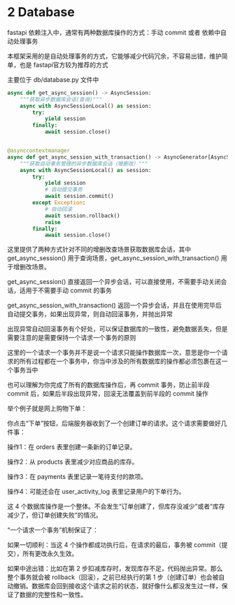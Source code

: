 # 2 Database

fastapi 依赖注入中，通常有两种数据库操作的方式：手动 commit 或者 依赖中自动处理事务

本框架采用的是自动处理事务的方式，它能够减少代码冗余，不容易出错，维护简单，也是 fastapi官方较为推荐的方式

主要位于 db/database.py 文件中

```python
async def get_async_session() -> AsyncSession:
    """获取异步数据库会话(查询)"""
    async with AsyncSessionLocal() as session:
        try:
            yield session
        finally:
            await session.close()


@asynccontextmanager
async def get_async_session_with_transaction() -> AsyncGenerator[AsyncSession, None]:
    """获取自动事务管理的异步数据库会话（增删改）"""
    async with AsyncSessionLocal() as session:
        try:
            yield session
            # 自动提交事务
            await session.commit()
        except Exception:
            # 自动回滚
            await session.rollback()
            raise
        finally:
            await session.close()
```

这里提供了两种方式针对不同的增删改查场景获取数据库会话，其中 get_async_session() 用于查询场景，get_async_session_with_transaction() 用于增删改场景。

get_async_session() 直接返回一个异步会话，可以直接使用，不需要手动关闭会话，适用于不需要手动 commit 的事务

get_async_session_with_transaction() 返回一个异步会话，并且在使用完毕后自动提交事务，如果出现异常，则自动回滚事务，并抛出异常

出现异常自动回滚事务有个好处，可以保证数据库的一致性，避免数据丢失，但是需要注意的是需要保持一个请求一个事务的原则

这里的一个请求一个事务并不是说一个请求只能操作数据库一次，意思是你一个请求的所有过程都在一个事务中，你当中涉及的所有数据库的操作都必须包裹在这一个事务当中

也可以理解为你完成了所有的数据库操作后，再 commit 事务，防止前半段 commit 后，如果后半段出现异常，回滚无法覆盖到前半段的 commit 操作

举个例子就是网上购物下单：

你点击“下单”按钮，后端服务器收到了一个创建订单的请求。这个请求需要做好几件事：

操作1：在 orders 表里创建一条新的订单记录。

操作2：从 products 表里减少对应商品的库存。

操作3：在 payments 表里记录一笔待支付的款项。

操作4：可能还会在 user_activity_log 表里记录用户的下单行为。

这 4 个数据库操作是一个整体。不会发生“订单创建了，但库存没减少”或者“库存减少了，但订单创建失败”的情况。

“一个请求一个事务”机制保证了：

如果一切顺利：当这 4 个操作都成功执行后，在请求的最后，事务被 commit（提交），所有更改永久生效。

如果中途出错：比如在第 2 步扣减库存时，发现库存不足，代码抛出异常。那么整个事务就会被 rollback（回滚），之前已经执行的第 1 步（创建订单）也会被自动撤销。数据库会回到接收这个请求之前的状态，就好像什么都没发生过一样，保证了数据的完整性和一致性。